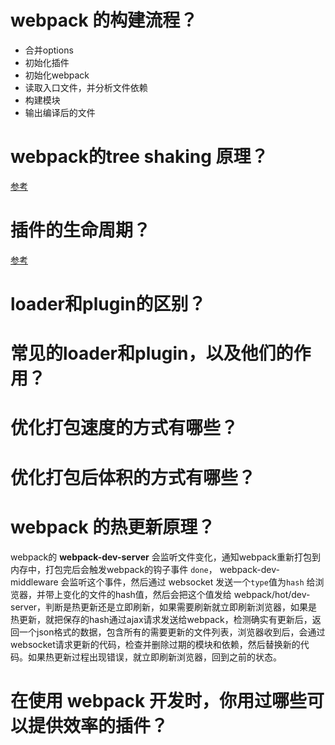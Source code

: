 # webpack 的构建流程？
* 合并options
* 初始化插件
* 初始化webpack
* 读取入口文件，并分析文件依赖
* 构建模块
* 输出编译后的文件

# webpack的tree shaking 原理？
[参考](https://juejin.cn/post/7002410645316436004)

# 插件的生命周期？
[参考](https://juejin.cn/post/7206487695123480635)

# loader和plugin的区别？

# 常见的loader和plugin，以及他们的作用？

# 优化打包速度的方式有哪些？

# 优化打包后体积的方式有哪些？

# webpack 的热更新原理？

webpack的 **webpack-dev-server** 会监听文件变化，通知webpack重新打包到内存中，打包完后会触发webpack的钩子事件 ```done```， webpack-dev-middleware 会监听这个事件，然后通过 websocket 发送一个```type```值为```hash``` 给浏览器，并带上变化的文件的hash值，然后会把这个值发给 webpack/hot/dev-server，判断是热更新还是立即刷新，如果需要刷新就立即刷新浏览器，如果是热更新，就把保存的hash通过ajax请求发送给webpack，检测确实有更新后，返回一个json格式的数据，包含所有的需要更新的文件列表，浏览器收到后，会通过websocket请求更新的代码，检查并删除过期的模块和依赖，然后替换新的代码。如果热更新过程出现错误，就立即刷新浏览器，回到之前的状态。

# 在使用 webpack 开发时，你用过哪些可以提供效率的插件？